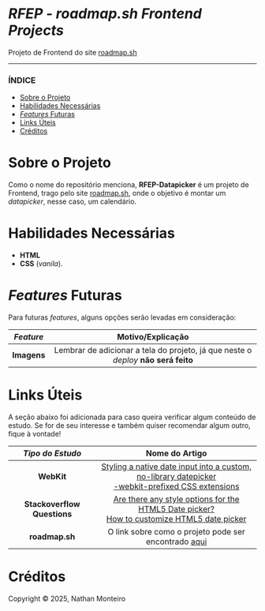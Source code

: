 # *RFEP - roadmap.sh Frontend Projects*
Projeto de Frontend do site <a href="https://roadmap.sh/">roadmap.sh</a>

---

### ÍNDICE

* [Sobre o Projeto](#about)
* [Habilidades Necessárias](#abilities)
* [*Features* Futuras](#fut-feats)
* [Links Úteis](#links)
* [Créditos](#credits)


<h1 id="about">Sobre o Projeto</h1>

Como o nome do repositório menciona, **RFEP-Datapicker** é um projeto de Frontend, trago pelo site <a href="https://roadmap.sh/">roadmap.sh</a>, onde o objetivo é montar um *datapicker*, nesse caso, um calendário.


<h1 id="abilities"> Habilidades Necessárias </h1>

  - **HTML**
  - **CSS** (*vanila*).


<h1 id="fut-feats"> <em>Features</em> Futuras </h1>

Para futuras <em>features</em>, alguns opções serão levadas em consideração:

*Feature* | Motivo/Explicação
:---------: | :------:
**Imagens** | Lembrar de adicionar a tela do projeto, já que neste o _deploy_ **não será feito**

<!--
<h1 id="key-requirements"> Requisitos Chave </h1>

O projeto nos informa sobre alguns requisitos importantes a serem seguidos, como:

Requisito | Explicação
:---------: | :------:
**HTML Semântico** | Usar as tags HTML semanticamente corretas para estruturar o site
**SEO Meta Tags** | Incluir meta tags essenciais para o SEO (Search Engine Optimization)
**EEstrutura** | Estruturar o site para que seja fácil estilizá-lo depois
**Páginas** | Aprender a criar diversas páginas no seu website
-->

<h1 id="links"> Links Úteis </h1>


A seção abaixo foi adicionada para caso queira verificar algum conteúdo de estudo. Se for de seu interesse e também quiser recomendar algum outro, fique à vontade!

*Tipo do Estudo* | Nome do Artigo
:---------: | :------:
**WebKit** | <a href="https://dev.to/codeclown/styling-a-native-date-input-into-a-custom-no-library-datepicker-2in">Styling a native date input into a custom, no-library datepicker</a> <br> <a href="https://developer.mozilla.org/en-US/docs/Web/CSS/WebKit_Extensions">-webkit-prefixed CSS extensions</a>
**Stackoverflow Questions** | <a href="https://stackoverflow.com/questions/14946091/are-there-any-style-options-for-the-html5-date-picker">Are there any style options for the HTML5 Date picker?</a> <br> <a href="https://stackoverflow.com/questions/69006982/how-to-customize-html5-date-picker">How to customize HTML5 date picker</a>
**roadmap.sh** | O link sobre como o projeto pode ser encontrado <a href="https://roadmap.sh/projects/datepicker-ui">aqui</a>

<h1 id="credits"> Créditos </h1>

Copyright © 2025, Nathan Monteiro
